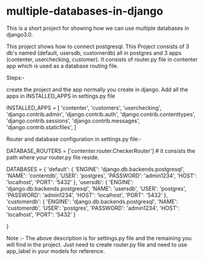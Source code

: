 # multiple-databases-in-django
This is a short project for showing how we can use multiple databases in django3.0.


This project shows how to connect postgresql. 
This Project consists of 3 db's named (default, usersdb, customerdb) all in postgres and 3 apps (contenter, userchecking, customer). 
It consists of router.py file in contenter app which is used as a database routing file.

Steps:-

create the project and the app normally you create in django. Add all the apps in INSTALLED_APPS in settings.py file

INSTALLED_APPS = [
    'contenter',
    'customers',
    'userchecking',
    'django.contrib.admin',
    'django.contrib.auth',
    'django.contrib.contenttypes',
    'django.contrib.sessions',
    'django.contrib.messages',
    'django.contrib.staticfiles',
]

Router and database configuration in settings.py file:-

DATABASE_ROUTERS = ['contenter.router.CheckerRouter'] # it consists the path where your router.py file reside.


DATABASES = {
    'default': {
        'ENGINE': 'django.db.backends.postgresql',
        'NAME': 'contentdb',
        'USER': 'postgres',
        'PASSWORD': 'admin1234',
        'HOST': 'localhost',
        'PORT': '5432'
    },
    'usersdb': {
        'ENGINE': 'django.db.backends.postgresql',
        'NAME': 'usersdb',
        'USER': 'postgres',
        'PASSWORD': 'admin1234',
        'HOST': 'localhost',
        'PORT': '5432'
    },
    'customerdb': {
        'ENGINE': 'django.db.backends.postgresql',
        'NAME': 'customerdb',
        'USER': 'postgres',
        'PASSWORD': 'admin1234',
        'HOST': 'localhost',
        'PORT': '5432'
    }

}


Note :- The above description is for settings.py file and the remaining you will find in the project. 
Just need to create router.py file and need to use app_label in your models for reference.
